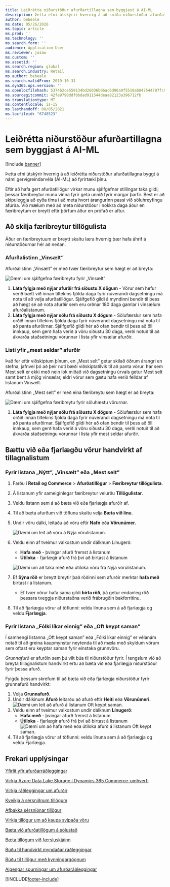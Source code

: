 ```yaml
---
title: Leiðrétta niðurstöður afurðartillagna sem byggjast á AI-ML
description: Þetta efni útskýrir hvernig á að sníða niðurstöður afurðatillagna byggt á námi gervigreindarvéla (AI-ML) að fyrirtæki þínu.
author: bebeale
ms.date: 05/26/2020
ms.topic: article
ms.prod: ''
ms.technology: ''
ms.search.form: ''
audience: Application User
ms.reviewer: josaw
ms.custom: ''
ms.assetid: ''
ms.search.region: global
ms.search.industry: Retail
ms.author: bebeale
ms.search.validFrom: 2019-10-31
ms.dyn365.ops.version: ''
ms.openlocfilehash: 5374b2ce559134bd26036b06ac6d96a9f5510ab847544707fc9885506aaab547
ms.sourcegitcommit: 42fe9790ddf0bdad911544deaa82123a396712fb
ms.translationtype: MT
ms.contentlocale: is-IS
ms.lasthandoff: 08/05/2021
ms.locfileid: "6748523"
---
```

# <a name="adjust-ai-ml-based-product-recommendation-results"></a>Leiðrétta niðurstöður afurðartillagna sem byggjast á AI-ML


[!include [banner](includes/banner.md)]

Þetta efni útskýrir hvernig á að leiðrétta niðurstöður afurðatillagna byggt á námi gervigreindarvéla (AI-ML) að fyrirtæki þínu. 

Eftir að hafa gert afurðatillögur virkar munu sjálfgefnar stillingar taka gildi; þessar færibreytur munu vinna fyrir geta unnið fyrir margar þarfir. Best er að skipuleggja að eyða tíma í að meta hvort árangurinn passi við söluhreyfingu afurða. Við mælum með að meta niðurstöður í nokkra daga áður en færibreytum er breytt eftir þörfum áður en prófað er aftur. 

## <a name="understanding-recommendation-list-parameters"></a>Að skilja færibreytur tillögulista

Áður en færibreytuum er breytt skaltu læra hvernig þær hafa áhrif á niðurstöðurnar hér að neðan.

### <a name="trending-product-list"></a>Afurðalistinn „Vinsælt”

Afurðalistinn „Vinsælt” er með tvær færibreytur sem hægt er að breyta:

![Dæmi um sjálfgefna færibreytu fyrir „Vinsælt”](./media/exampletrendingparameters.png)

1. **Láta fylgja með nýjar afurðir frá síðustu X dögum** - Vörur sem hefur verið bætt við innan tiltekins fjölda daga fyrir núverandi dagsetningu má nota til að velja afurðatillögur. Sjálfgefið gildi á myndinni bendir til þess að hægt sé að nota afurðir sem eru orðnar 180 daga gamlar í vinsælum afurðalistanum.
1. **Láta fylgja með nýjar sölu frá síðustu X dögum** - Sölufærslur sem hafa orðið innan tiltekins fjölda daga fyrir núverandi dagsetningu má nota til að panta afurðirnar. Sjálfgefið gildi hér að ofan bendir til þess að öll innkaup, sem gerð hafa verið á vöru síðustu 30 daga, verði notuð til að ákvarða staðsetningu vörunnar í lista yfir vinsælar afurðir. 

### <a name="best-selling-product-list"></a>Listi yfir „mest seldar” afurðir

Það fer eftir viðskiptum þínum, en „Mest selt” getur skilað öðrum árangri en stefna, jafnvel þó að þeir noti bæði viðskiptatilvik til að panta vörur. Þar sem Mest selt er ekki með nein lok miðað við dagsetningu úrvals getur Mest selt samt bent á mjög vinsælar, eldri vörur sem gætu hafa verið felldar af listanum Vinsælt. 

Afurðalistinn „Mest selt” er með eina færibreytu sem hægt er að breyta:

![Dæmi um sjálfgefna færibreytu fyrir söluhæstu vörurnar.](./media/examplebestsellingparameters.PNG)

1. **Láta fylgja með nýjar sölu frá síðustu X dögum** - Sölufærslur sem hafa orðið innan tiltekins fjölda daga fyrir núverandi dagsetningu má nota til að panta afurðirnar. Sjálfgefið gildi hér að ofan bendir til þess að öll innkaup, sem gerð hafa verið á vöru síðustu 30 daga, verði notuð til að ákvarða staðsetningu vörunnar í lista yfir mest seldar afurðir. 

## <a name="manually-add-or-remove-products-from-recommendation-lists"></a>Bættu við eða fjarlægðu vörur handvirkt af tillagnalistum

### <a name="for-new-trending-or-best-selling-lists"></a>Fyrir listana „Nýtt”, „Vinsælt” eða „Mest selt”

1.  Farðu í **Retail og Commerce** > **Afurðatillögur** > **Færibreytur tillögulista**.
1.  Á listanum yfir sameiginlegar færibreytur velurðu **Tillögulistar**.
1.  Veldu listann sem á að bæta við eða fjarlægja afurðir af.
1.  Til að bæta afurðum við töfluna skaltu velja **Bæta við línu**. 
1.  Undir vöru dálki, leitaðu að vöru eftir **Nafn** eða **Vörunúmer.**

    ![Dæmi um leit að vöru á Nýja vörulistanum.](./media/examplenewlistconfiguration1.png)

1.  Veldu einn af tveimur valkostum undir dálknum Línugerð:
    -   **Hafa með** - þvingar afurð fremst á listanum
    -   **Útiloka** - fjarlægir afurð frá því að birtast á listanum
    
    ![Dæmi um að taka með eða útiloka vöru frá Nýja vörulistanum.](./media/examplenewlistconfiguration2.png)

1.  Ef **Sýna röð** er breytt breytir það röðinni sem afurðir merktar **hafa með** birtast í á listanum.
    - Ef tvær vörur hafa sama gildi **birta röð**, þá getur endanleg röð þessara tveggja niðurstaðna verið frábrugðin bakforritinu.
1.  Til að fjarlægja vörur af töflunni: veldu línuna sem á að fjarlægja og veldu **Fjarlægja**.


### <a name="for-people-also-like-or-frequently-bought-together-lists"></a>Fyrir listana „Fólki líkar einnig” eða „Oft keypt saman”

Í samhengi listanna „Oft keypt saman” eða „Fólki líkar einnig” er vélanám notað til að greina kaupmynstur neytenda til að mæla með skyldum vörum sem oftast eru keyptar saman fyrir einstaka grunnvöru. 
 
*Grunnafurð* er afurðin sem þú vilt búa til niðurstöður fyrir. Í tengslum við að breyta tillagnalistum handvirkt ertu að bæta við eða fjarlægja niðurstöður fyrir þessa afurð. 

Fylgdu þessum skrefum til að bæta við eða fjarlægja niðurstöður fyrir grunnafurð handvirkt:
1.  Velja **Grunnafurð**. 
1.  Undir dálkinum **Afurð** leitarðu að afurð eftir **Heiti** eða **Vörunúmeri.**
![Dæmi um leit að afurð á listanum Oft keypt saman.](./media/exampleFBTlistconfiguration1.png)
1. Veldu einn af tveimur valkostum undir dálknum **Línugerð**:
    - **Hafa með** - þvingar afurð fremst á listanum
    - **Útiloka** - fjarlægir afurð frá því að birtast á listanum     
![Dæmi um að hafa með eða útiloka afurð á listanum Oft keypt saman.](./media/exampleFBTlistconfiguration2.png)
1.  Til að fjarlægja vörur af töflunni: veldu línuna sem á að fjarlægja og veldu Fjarlægja.


## <a name="additional-resources"></a>Frekari upplýsingar

[Yfirlit yfir afurðarráðleggingar](product-recommendations.md)

[Virkja Azure Data Lake Storage í Dynamics 365 Commerce-umhverfi](enable-adls-environment.md)

[Virkja ráðleggingar um afurðir](enable-product-recommendations.md)

[Kveikja á sérsniðnum tillögum](personalized-recommendations.md)

[Afþakka sérsniðnar tillögur](personalization-gdpr.md)

[Virkja tillögur um að kaupa svipaða vöru](shop-similar-looks.md)

[Bæta við afurðatillögum á sölustað](product.md)

[Bæta tillögum við færsluskjáinn](add-recommendations-control-pos-screen.md)

[Búðu til handvirkt myndaðar ráðleggingar](create-editorial-recommendation-lists.md)

[Búðu til tillögur með kynningargögnum](product-recommendations-demo-data.md)

[Algengar spurningar um afurðaráðleggingar](faq-recommendations.md)


[!INCLUDE[footer-include](../includes/footer-banner.md)]